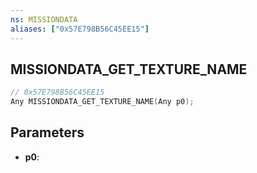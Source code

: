 ```yaml
---
ns: MISSIONDATA
aliases: ["0x57E798B56C45EE15"]
---
```

## MISSIONDATA_GET_TEXTURE_NAME

```c
// 0x57E798B56C45EE15
Any MISSIONDATA_GET_TEXTURE_NAME(Any p0);
```

## Parameters
* **p0**:
